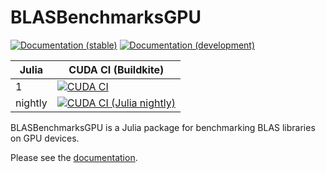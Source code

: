 # BLASBenchmarksGPU

[![Documentation (stable)][docs-stable-img]][docs-stable-url]
[![Documentation (development)][docs-dev-img]][docs-dev-url]

| Julia   | CUDA CI (Buildkite)                                                              |
| ------- | -------------------------------------------------------------------------------- |
| 1       | [![CUDA CI][ci-cuda-julia1-img]][ci-cuda-julia1-url]                             |
| nightly | [![CUDA CI (Julia nightly)][ci-cuda-julianightly-img]][ci-cuda-julianightly-url] |

[docs-stable-img]: https://img.shields.io/badge/docs-stable-blue.svg "Documentation (stable)"
[docs-stable-url]: https://JuliaLinearAlgebra.github.io/BLASBenchmarksGPU.jl/stable/
[docs-dev-img]: https://img.shields.io/badge/docs-dev-blue.svg "Documentation (development)"
[docs-dev-url]: https://JuliaLinearAlgebra.github.io/BLASBenchmarksGPU.jl/dev/
[ci-cuda-julia1-img]: https://badge.buildkite.com/6b5659c0fb69a540f4b5220c9a06eea10e4598463f9a7f95e9.svg?branch=master&step=Julia%201
[ci-cuda-julia1-url]: https://buildkite.com/julialang/blasbenchmarksgpu-dot-jl
[ci-cuda-julianightly-img]: https://badge.buildkite.com/6b5659c0fb69a540f4b5220c9a06eea10e4598463f9a7f95e9.svg?branch=master&step=Julia%20nightly
[ci-cuda-julianightly-url]: https://buildkite.com/julialang/blasbenchmarksgpu-dot-jl

BLASBenchmarksGPU
is a Julia package for benchmarking BLAS libraries on GPU devices.

Please see the [documentation][docs-stable-url].
